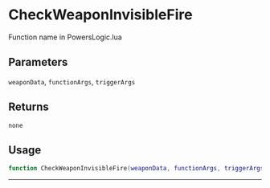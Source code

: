 # CheckWeaponInvisibleFire
Function name in PowersLogic.lua
## Parameters
`weaponData`, `functionArgs`, `triggerArgs`
## Returns
`none`
## Usage
```lua
function CheckWeaponInvisibleFire(weaponData, functionArgs, triggerArgs)
```
---
